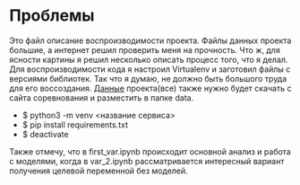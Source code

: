 # Проблемы
Это файл описание воспроизводимости проекта. Файлы данных проекта большие, а интернет решил проверить меня на прочность. 
Что ж, для ясности картины я решил несколько описать процесс того, что я делал. 
Для воспроизводимости кода я настроил Virtualenv и заготовил файлы с версиями библиотек. Так что я думаю, не должно быть большого труда для его воссоздания.
[Данные](https://www.kaggle.com/competitions/favorita-grocery-sales-forecasting/overview) проекта(все) также нужно будет скачать с сайта соревнования и разместить в папке data.

* $ python3 -m venv <название сервиса>
* $ pip install requirements.txt
* $ deactivate

Также отмечу, что в first_var.ipynb происходит основной анализ и работа с моделями, когда в var_2.ipynb рассматривается интересный вариант получения целевой переменной без моделей.
